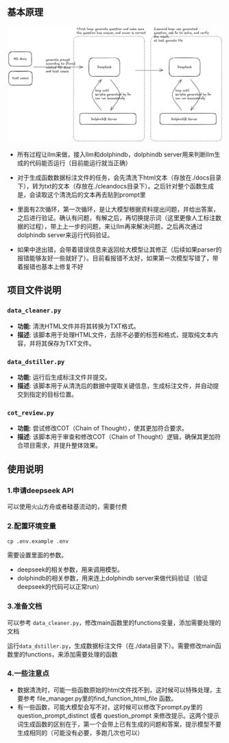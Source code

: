 
## 基本原理


![](./img/image.png)

- 所有过程让llm来做，接入llm和dolphindb，dolphindb server用来判断llm生成的代码能否运行（目前能运行就当正确）

- 对于生成函数数据标注文件的任务，会先清洗下html文本（存放在./docs目录下），转为txt的文本（存放在./cleandocs目录下）。之后针对整个函数生成是，会读取这个清洗后的文本再去贴到prompt里

- 里面有2次循环，第一次循环，是让大模型根据资料提出问题，并给出答案，之后进行验证。确认有问题，有解之后，再切换提示词（这里更像人工标注数据的过程），带上上一步的问题，来让llm再来解决问题，之后再次通过dolphindb server来运行代码验证。

- 如果中途出错，会带着错误信息来返回给大模型让其修正（后续如果parser的报错能够友好一些就好了）。目前看报错不太好，如果第一次模型写错了，带着报错也基本上修复不好


## 项目文件说明

### `data_cleaner.py`
- **功能**: 清洗HTML文件并将其转换为TXT格式。
- **描述**: 该脚本用于处理HTML文件，去除不必要的标签和格式，提取纯文本内容，并将其保存为TXT文件。

### `data_dstiller.py`
- **功能**: 运行后生成标注文件并提交。
- **描述**: 该脚本用于从清洗后的数据中提取关键信息，生成标注文件，并自动提交到指定的目标位置。

### `cot_review.py`
- **功能**: 尝试修改COT（Chain of Thought），使其更加符合要求。
- **描述**: 该脚本用于审查和修改COT（Chain of Thought）逻辑，确保其更加符合项目需求，并提升整体效果。


## 使用说明

### 1.申请deepseek API
可以使用火山方舟或者硅基流动的，需要付费

### 2.配置环境变量

``` shell
cp .env.example .env
```

需要设置里面的参数。
- deepseek的相关参数，用来调用模型。
- dolphindb的相关参数，用来连上dolphindb server来做代码验证（验证deepseek的代码可以正常run）


### 3.准备文档

可以参考 `data_cleaner.py`，修改main函数里的functions变量，添加需要处理的文档

运行`data_dstiller.py`，生成数据标注文件（在./data目录下）。需要修改main函数里的functions，来添加需要处理的函数

### 4.一些注意点

- 数据清洗时，可能一些函数原始的html文件找不到，这时候可以特殊处理，主要参考 file_manager.py里的find_function_html_file 函数。
- 有一些函数，可能大模型会写不对，这时候可以修改下prompt.py里的question_prompt_distinct 或者 question_prompt 来修改提示。这两个提示词生成函数的区别在于，第一个会带上已有生成的问题和答案，提示模型不要生成相同的（可能没有必要，多跑几次也可以）